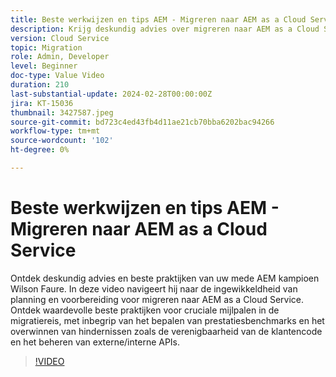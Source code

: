 ```yaml
---
title: Beste werkwijzen en tips AEM - Migreren naar AEM as a Cloud Service
description: Krijg deskundig advies over migreren naar AEM as a Cloud Service van AEM kampioen Wilson Faure.
version: Cloud Service
topic: Migration
role: Admin, Developer
level: Beginner
doc-type: Value Video
duration: 210
last-substantial-update: 2024-02-28T00:00:00Z
jira: KT-15036
thumbnail: 3427587.jpeg
source-git-commit: bd723c4ed43fb4d11ae21cb70bba6202bac94266
workflow-type: tm+mt
source-wordcount: '102'
ht-degree: 0%

---
```



# Beste werkwijzen en tips AEM - Migreren naar AEM as a Cloud Service

Ontdek deskundig advies en beste praktijken van uw mede AEM kampioen Wilson Faure. In deze video navigeert hij naar de ingewikkeldheid van planning en voorbereiding voor migreren naar AEM as a Cloud Service. Ontdek waardevolle beste praktijken voor cruciale mijlpalen in de migratiereis, met inbegrip van het bepalen van prestatiesbenchmarks en het overwinnen van hindernissen zoals de verenigbaarheid van de klantencode en het beheren van externe/interne APIs.

>[!VIDEO](https://video.tv.adobe.com/v/3427587/?learn=on)
